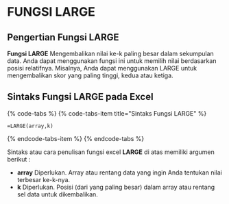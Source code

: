 # FUNGSI LARGE

## Pengertian Fungsi **LARGE**

**Fungsi LARGE** Mengembalikan nilai ke-k paling besar dalam sekumpulan data. Anda dapat menggunakan fungsi ini untuk memilih nilai berdasarkan posisi relatifnya. Misalnya, Anda dapat menggunakan LARGE untuk mengembalikan skor yang paling tinggi, kedua atau ketiga.

## Sintaks Fungsi **LARGE** pada Excel

{% code-tabs %}
{% code-tabs-item title="Sintaks Fungsi LARGE" %}
```text
=LARGE(array,k)
```
{% endcode-tabs-item %}
{% endcode-tabs %}

Sintaks atau cara penulisan fungsi excel **LARGE** di atas memiliki argumen berikut :

* **array** Diperlukan. Array atau rentang data yang ingin Anda tentukan nilai terbesar ke-k-nya.
* **k** Diperlukan. Posisi \(dari yang paling besar\) dalam array atau rentang sel data untuk dikembalikan.

